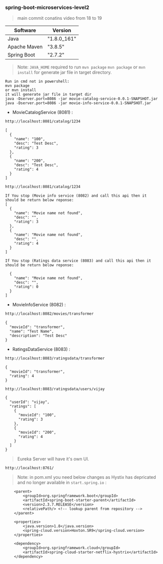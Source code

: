 ### spring-boot-microservices-level2
> main commit conatins video from 18 to 19

| Software     | Version      |
| ------       | ------       |
| Java         |  "1.8.0_161" |
| Apache Maven |  "3.8.5"     |
| Spring Boot  |  "2.7.2"     |

> Note: `JAVA_HOME` required to run `mvn package`
> `mvn package` or `mvn install` for generate jar file in target directory.

```
Run in cmd not in powershell:
mvn package
or mvn install
it will generate jar file in target dir
java -Dserver.port=8086 -jar movie-catalog-service-0.0.1-SNAPSHOT.jar
java -Dserver.port=8086 -jar movie-info-service-0.0.1-SNAPSHOT.jar
```

- MovieCatalogService (8081) :
```sh
http://localhost:8081/catalog/1234
```
```
[
  {
    "name": "100",
    "desc": "Test Desc",
    "rating": 3
  },
  {
    "name": "200",
    "desc": "Test Desc",
    "rating": 4
  }
]
```

```sh
http://localhost:8081/catalog/1234
```
```
If You stop (Movie info service (8082) and call this api then it should be return below reponse:
[
  {
    "name": "Movie name not found",
    "desc": "",
    "rating": 3
  },
  {
    "name": "Movie name not found",
    "desc": "",
    "rating": 4
  }
]
```
```
If You stop (Ratings data service (8083) and call this api then it should be return below reponse:

  {
    "name": "Movie name not found",
    "desc": "",
    "rating": 0
  }
]
```
- MovieInfoService (8082) :
```sh
http://localhost:8082/movies/transformer
```
```
{
  "movieId": "transformer",
  "name": "Test Name",
  "description": "Test Desc"
}
```
- RatingsDataService (8083) :
```sh
http://localhost:8083/ratingsdata/transformer
```
```
{
  "movieId": "transformer",
  "rating": 4
}
```
```
http://localhost:8083/ratingsdata/users/vijay
```
```
{
  "userId": "vijay",
  "ratings": [
    {
      "movieId": "100",
      "rating": 3
    },
    {
      "movieId": "200",
      "rating": 4
    }
  ]
}
```

>Eureka Server will have it's own UI.
```
http://localhost:8761/
```

> Note: in pom.xml you need below changes as Hystix has depricated and no longer available in `start.spring.io` :
```
	<parent>
		<groupId>org.springframework.boot</groupId>
		<artifactId>spring-boot-starter-parent</artifactId>
		<version>2.3.7.RELEASE</version>
		<relativePath/> <!-- lookup parent from repository -->
	</parent>
	
	<properties>
		<java.version>1.8</java.version>
		<spring-cloud.version>Hoxton.SR9</spring-cloud.version>
	</properties>

	<dependency>
		<groupId>org.springframework.cloud</groupId>
		<artifactId>spring-cloud-starter-netflix-hystrix</artifactId>
	</dependency>
```
